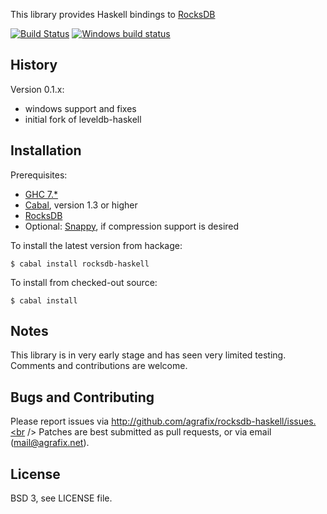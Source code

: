 This library provides Haskell bindings to
[RocksDB](http://rocksdb.org)

[![Build Status](https://travis-ci.org/serokell/rocksdb-haskell.svg?branch=master)](https://travis-ci.org/serokell/rocksdb-haskell)
[![Windows build status](https://ci.appveyor.com/api/projects/status/github/serokell/rocksdb-haskell?branch=master&svg=true)](https://ci.appveyor.com/project/jagajaga/rocksdb-haskell)

## History

Version 0.1.x:

* windows support and fixes
* initial fork of leveldb-haskell

## Installation

Prerequisites:

* [GHC 7.*](http://www.haskell.org/ghc)
* [Cabal](http://www.haskell.org/cabal), version 1.3 or higher
* [RocksDB](http://rocksdb.org)
* Optional: [Snappy](http://code.google.com/p/snappy),
  if compression support is desired

To install the latest version from hackage:

```shell
$ cabal install rocksdb-haskell
```

To install from checked-out source:

```shell
$ cabal install
```

## Notes

This library is in very early stage and has seen very limited testing. Comments
and contributions are welcome.

## Bugs and Contributing

Please report issues via http://github.com/agrafix/rocksdb-haskell/issues.<br />
Patches are best submitted as pull requests, or via email
(mail@agrafix.net).

## License

BSD 3, see LICENSE file.
